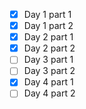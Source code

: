 - [x] Day 1 part 1
- [x] Day 1 part 2
- [x] Day 2 part 1
- [x] Day 2 part 2
- [ ] Day 3 part 1
- [ ] Day 3 part 2
- [x] Day 4 part 1
- [ ] Day 4 part 2
